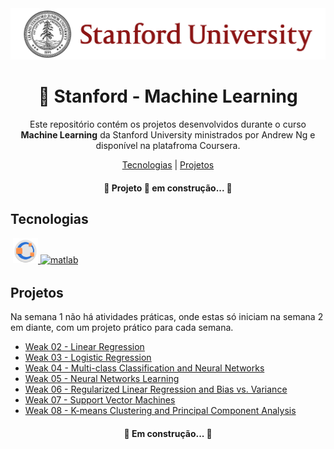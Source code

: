 <img src="https://github.com/Vinicius999/Stanford-Machine-Learning/blob/main/images/stanford.png" alt="Figure"/>


<h1 align="center">  &#129302; Stanford - Machine Learning</h1>

<p align="center">Este repositório contém os projetos desenvolvidos durante o curso <strong>Machine Learning</strong> da Stanford University ministrados por Andrew Ng e disponível na platafroma Coursera.<p>
<p align="center">
    <a href="##Tecnologias">Tecnologias</a> |
    <a href="##Projetos">Projetos</a> 
</p>
<h4 align="center"> &#128679; Projeto &#128640; em construção... &#128679; </h4>


 ## Tecnologias

<p style='margin: 16px 4px 32px;'>
    <a href="https://www.gnu.org/software/octave/index" target="_blank" rel="noreferrer">
        <img src="https://github.com/Vinicius999/Stanford-Machine-Learning/blob/main/images/octave.png" alt="GNU-octave" width="40" height="40" />
    </a> 
    <a href="https://www.mathworks.com/" target="_blank" rel="noreferrer">
        <img src="https://upload.wikimedia.org/wikipedia/commons/2/21/Matlab_Logo.png" alt="matlab" width="40" height="40" />
    </a>
</p>


## Projetos

Na semana 1 não há atividades práticas, onde estas só iniciam na semana 2 em diante, com um projeto prático para cada semana.

- [Weak 02 - Linear Regression](https://github.com/Vinicius999/Stanford-Machine-Learning/tree/main/Week%2002)
- [Weak 03 - Logistic Regression](https://github.com/Vinicius999/Stanford-Machine-Learning/tree/main/Week%2003)
- [Weak 04 - Multi-class Classification and Neural Networks](https://github.com/Vinicius999/Stanford-Machine-Learning/tree/main/Week%2004)
- [Weak 05 - Neural Networks Learning](https://github.com/Vinicius999/Stanford-Machine-Learning/tree/main/Week%2005)
- [Weak 06 - Regularized Linear Regression and Bias vs. Variance](https://github.com/Vinicius999/Stanford-Machine-Learning/tree/main/Week%2006)
- [Weak 07 - Support Vector Machines](https://github.com/Vinicius999/Stanford-Machine-Learning/tree/main/Week%2007)
- [Weak 08 - K-means Clustering and Principal Component Analysis](https://github.com/Vinicius999/Stanford-Machine-Learning/tree/main/Week%2008)

<h4 align="center"> &#128679; Em construção... &#128679; </h4>

